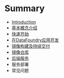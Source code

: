 # Summary

* [Introduction](README.md)
* [基本概念介绍](ji_ben_gai_nian_jie_shao.md)
* [快速开始](kuai_su_kai_shi.md)
* [在DataFoundry应用开发](zai_datafoundry_ying_yong_kai_fa.md)
* [镜像构建及持续交付](jing_xiang_gou_jian_ji_chi_xu_jiao_fu.md)
* [镜像仓库](jing_xiang_cang_ku.md)
* [后端服务](hou_duan_fu_wu.md)
* 服务部署
* 常见问题

